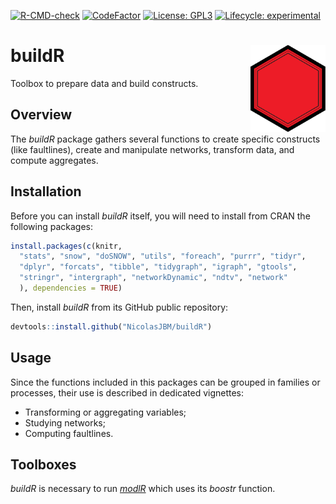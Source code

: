 
<!-- badges: start -->

[![R-CMD-check](https://github.com/NicolasJBM/buildR/workflows/R-CMD-check/badge.svg)](https://github.com/NicolasJBM/buildR/actions)
[![CodeFactor](https://www.codefactor.io/repository/github/nicolasjbm/buildr/badge)](https://www.codefactor.io/repository/github/nicolasjbm/buildr)
[![License:
GPL3](https://img.shields.io/badge/License-GPL3.0-yellow.svg)](https://opensource.org/licenses/GPL-3.0)
[![Lifecycle:
experimental](https://img.shields.io/badge/lifecycle-experimental-orange.svg)](https://www.tidyverse.org/lifecycle/#experimental)
<!-- badges: end -->

# buildR <img src="man/figures/logo.svg" align="right" width="120" />

Toolbox to prepare data and build constructs.

## Overview

The *buildR* package gathers several functions to create specific
constructs (like faultlines), create and manipulate networks, transform
data, and compute aggregates.

## Installation

Before you can install *buildR* itself, you will need to install from
CRAN the following packages:

``` r
install.packages(c(knitr,
  "stats", "snow", "doSNOW", "utils", "foreach", "purrr", "tidyr",
  "dplyr", "forcats", "tibble", "tidygraph", "igraph", "gtools",
  "stringr", "intergraph", "networkDynamic", "ndtv", "network"
  ), dependencies = TRUE)
```

Then, install *buildR* from its GitHub public repository:

``` r
devtools::install.github("NicolasJBM/buildR")
```

## Usage

Since the functions included in this packages can be grouped in families
or processes, their use is described in dedicated vignettes:

-   Transforming or aggregating variables;
-   Studying networks;
-   Computing faultlines.

## Toolboxes

*buildR* is necessary to run
*[modlR](https://github.com/NicolasJBM/modlR)* which uses its *boostr*
function.
